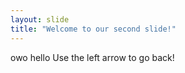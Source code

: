 ```yaml
---
layout: slide
title: "Welcome to our second slide!"
---
```

owo hello
Use the left arrow to go back!
